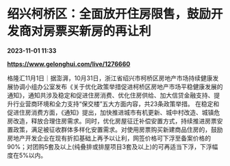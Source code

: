 # 绍兴柯桥区：全面放开住房限售，鼓励开发商对房票买新房的再让利

**2023-11-01 11:33**

**https://www.gelonghui.com/live/1276660**

格隆汇11月1日｜据澎湃，10月31日，浙江省绍兴市柯桥区房地产市场持续健康发展协调小组办公室发布《关于优化政策举措促进柯桥区房地产市场平稳健康发展的通知》，通知共涉及稳定和促进住房消费、优化住房供给、加大信贷金融支持、提升行业营商环境和全力支持“保交楼”五大方面内容，共23条政策举措。 在稳定和促进住房消费方面，《通知》提出，加快推进城市有机更新、城中村改造、城镇危房改造，释放合理住房需求。同时，优化房屋征迁补偿安置方式，持续推进房票安置政策，满足被征收群体多样化安置需求。对使用房票购买新建商品住房的，鼓励房地产开发企业在现有折扣基础上再予以让利，网签价格可下浮至备案价格的90%；对团购5套及以上(纯叠排或排屋项目3套及以上)的可再适当下浮，下浮幅度在5%以内。
